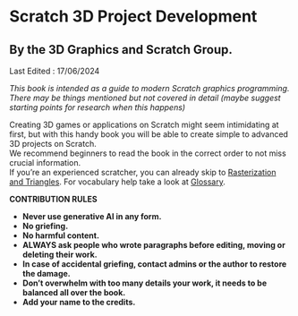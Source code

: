 # Scratch 3D Project Development  
## By the 3D Graphics and Scratch Group.

Last Edited : 17/06/2024

*This book is intended as a guide to modern Scratch graphics programming. There may be things mentioned but not covered in detail (maybe suggest starting points for research when this happens)*

Creating 3D games or applications on Scratch might seem intimidating at first, but with this handy book you will be able to create simple to advanced 3D projects on Scratch.   
We recommend beginners to read the book in the correct order to not miss crucial information.   
If you’re an experienced scratcher, you can already skip to [Rasterization and Triangles](./rasterization-and-triangles/rasterization-and-triangles.md). For vocabulary help take a look at [Glossary](./glossary.md).

**CONTRIBUTION RULES**

* **Never use generative AI in any form.**  
* **No griefing.**  
* **No harmful content.**  
* **ALWAYS ask people who wrote paragraphs before editing, moving or deleting their work.**  
* **In case of accidental griefing, contact admins or the author to restore the damage.**  
* **Don’t overwhelm with too many details your work, it needs to be balanced all over the book.**  
* **Add your name to the credits.**
